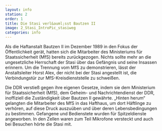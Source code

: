 ```yaml
---
layout: info
station: 2
order: 1
title: Die Stasi verl&auml;sst Bautzen II
image: 2_Stasi_IntroPic_stasiweg
categories: info
---
```

Als die Haftanstalt Bautzen II im Dezember 1989 in den Fokus der &Ouml;ffentlichkeit ger&auml;t, hatten sich die Mitarbeiter des Ministeriums f&uuml;r Staatssicherheit (MfS) bereits zur&uuml;ckgezogen. Nichts sollte mehr an die ungesetzliche Herrschaft der Stasi &uuml;ber das Gef&auml;ngnis und seine Insassen erinnern. Um die Trennung vom MfS zu demonstrieren, l&auml;sst der Anstaltsleiter Horst Alex, der nicht bei der Stasi angestellt ist, die Verbindungst&uuml;r zur MfS-Kreisdienststelle zu schwei&szlig;en.

Die DDR verstie&szlig; gegen ihre eigenen Gesetze, indem sie dem Ministerium f&uuml;r Staatssicherheit (MfS), dem Geheim- und Nachrichtendienst der DDR, inoffiziell die Zust&auml;ndigkeit &uuml;ber Bautzen II gew&auml;hrte. &#8222;Hinten herum&ldquo; gelangten die Mitarbeiter des MfS in das Hafthaus, um dort H&auml;ftlinge zu verh&ouml;ren, auf diese Druck auszu&uuml;ben und &uuml;ber deren Lebensbedingungen zu bestimmen. Gefangene und Bedienstete wurden f&uuml;r Spitzeldienste angeworben. In den Zellen waren zum Teil Mikrofone versteckt und auch bei Besuchen h&ouml;rte die Stasi mit.